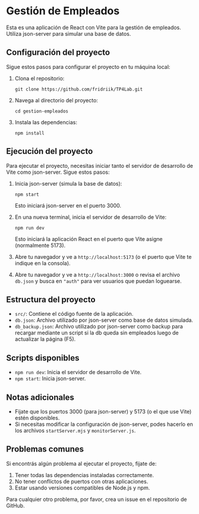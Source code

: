 # Gestión de Empleados

Esta es una aplicación de React con Vite para la gestión de empleados. Utiliza json-server para simular una base de datos.

## Configuración del proyecto

Sigue estos pasos para configurar el proyecto en tu máquina local:

1. Clona el repositorio:

   ```
   git clone https://github.com/fridriik/TP4Lab.git
   ```
2. Navega al directorio del proyecto:

   ```
   cd gestion-empleados
   ```
3. Instala las dependencias:

   ```
   npm install
   ```

## Ejecución del proyecto

Para ejecutar el proyecto, necesitas iniciar tanto el servidor de desarrollo de Vite como json-server. Sigue estos pasos:

1. Inicia json-server (simula la base de datos):

   ```
   npm start
   ```

   Esto iniciará json-server en el puerto 3000.
2. En una nueva terminal, inicia el servidor de desarrollo de Vite:

   ```
   npm run dev
   ```

   Esto iniciará la aplicación React en el puerto que Vite asigne (normalmente 5173).
3. Abre tu navegador y ve a `http://localhost:5173` (o el puerto que Vite te indique en la consola).
4. Abre tu navegador y ve a `http://localhost:3000` o revisa el archivo `db.json` y busca en `"auth"` para ver usuarios que puedan loguearse.

## Estructura del proyecto

- `src/`: Contiene el código fuente de la aplicación.
- `db.json`: Archivo utilizado por json-server como base de datos simulada.
- `db_backup.json`: Archivo utilizado por json-server como backup para recargar mediante un script si la db queda sin empleados luego de actualizar la página (F5).

## Scripts disponibles

- `npm run dev`: Inicia el servidor de desarrollo de Vite.
- `npm start`: Inicia json-server.

## Notas adicionales

- Fijate que los puertos 3000 (para json-server) y 5173 (o el que use Vite) estén disponibles.
- Si necesitas modificar la configuración de json-server, podes hacerlo en los archivos `startServer.mjs` y `monitorServer.js`.

## Problemas comunes

Si encontrás algún problema al ejecutar el proyecto, fijate de:

1. Tener todas las dependencias instaladas correctamente.
2. No tener conflictos de puertos con otras aplicaciones.
3. Estar usando versiones compatibles de Node.js y npm.

Para cualquier otro problema, por favor, crea un issue en el repositorio de GitHub.
